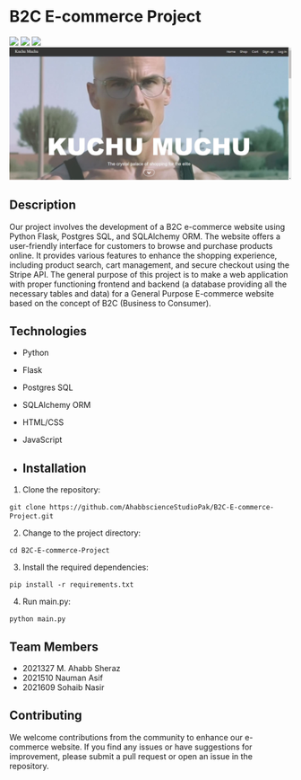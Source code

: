# B2C E-commerce Project
![](https://img.shields.io/github/stars/AhabbscienceStudioPak/B2C-E-commerce-Project.svg) 
![](https://img.shields.io/github/forks/AhabbscienceStudioPak/B2C-E-commerce-Project.svg) 
![](https://img.shields.io/github/issues/AhabbscienceStudioPak/B2C-E-commerce-Project.svg)
<img src = "kucho mucho.JPG">
## Description
Our project involves the development of a B2C e-commerce website using Python Flask, Postgres SQL, and SQLAlchemy ORM. The website offers a user-friendly interface for customers to browse and purchase products online. It provides various features to enhance the shopping experience, including product search, cart management, and secure checkout using the Stripe API. The general purpose of this project is to make a web application with proper functioning frontend and backend (a database providing all the necessary tables and data) for a General Purpose E-commerce website based on the concept of B2C (Business to Consumer).

## Technologies
- Python
- Flask
- Postgres SQL
- SQLAlchemy ORM
- HTML/CSS
- JavaScript

- ## Installation

1. Clone the repository:
```shell
git clone https://github.com/AhabbscienceStudioPak/B2C-E-commerce-Project.git
```

2. Change to the project directory:
```shell
cd B2C-E-commerce-Project
```

3. Install the required dependencies:
```shell
pip install -r requirements.txt
```

4. Run main.py:
```shell
python main.py
```

## Team Members
- 2021327 M. Ahabb Sheraz
- 2021510 Nauman Asif
- 2021609 Sohaib Nasir

## Contributing
We welcome contributions from the community to enhance our e-commerce website. If you find any issues or have suggestions for improvement, please submit a pull request or open an issue in the repository.

